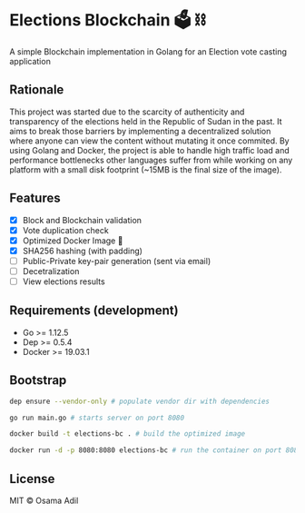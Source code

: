 # Elections Blockchain 🗳️ ⛓️

A simple Blockchain implementation in Golang for an Election vote casting application

## Rationale

This project was started due to the scarcity of authenticity and transparency of the elections held in the Republic of Sudan in the past. It aims to break those barriers by implementing a decentralized solution where anyone can view the content without mutating it once commited. By using Golang and Docker, the project is able to handle high traffic load and performance bottlenecks other languages suffer from while working on any platform with a small disk footprint (~15MB is the final size of the image).

## Features

- [x] Block and Blockchain validation
- [x] Vote duplication check
- [x] Optimized Docker Image 👏
- [x] SHA256 hashing (with padding)
- [ ] Public-Private key-pair generation (sent via email)
- [ ] Decetralization
- [ ] View elections results

## Requirements (development)

- Go >= 1.12.5
- Dep >= 0.5.4
- Docker >= 19.03.1

## Bootstrap

```bash
dep ensure --vendor-only # populate vendor dir with dependencies

go run main.go # starts server on port 8080

docker build -t elections-bc . # build the optimized image

docker run -d -p 8080:8080 elections-bc # run the container on port 8080
```

## License

MIT &copy; Osama Adil
